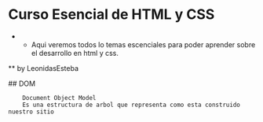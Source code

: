 # Curso Esencial de HTML y CSS

- - Aqui veremos todos lo temas escenciales para poder aprender sobre el desarrollo en html y css.

\*\* by LeonidasEsteba

## DOM

```
    Document Object Model
    Es una estructura de arbol que representa como esta construido nuestro sitio
```
